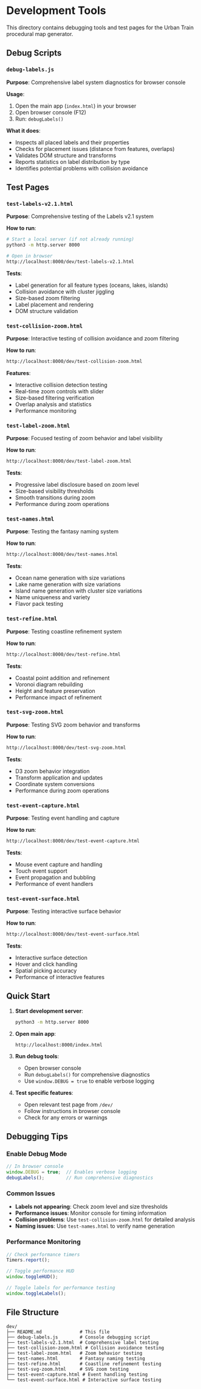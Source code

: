 # Development Tools

This directory contains debugging tools and test pages for the Urban Train procedural map generator.

## Debug Scripts

### `debug-labels.js`
**Purpose**: Comprehensive label system diagnostics for browser console

**Usage**:
1. Open the main app (`index.html`) in your browser
2. Open browser console (F12)
3. Run: `debugLabels()`

**What it does**:
- Inspects all placed labels and their properties
- Checks for placement issues (distance from features, overlaps)
- Validates DOM structure and transforms
- Reports statistics on label distribution by type
- Identifies potential problems with collision avoidance

## Test Pages

### `test-labels-v2.1.html`
**Purpose**: Comprehensive testing of the Labels v2.1 system

**How to run**:
```bash
# Start a local server (if not already running)
python3 -m http.server 8000

# Open in browser
http://localhost:8000/dev/test-labels-v2.1.html
```

**Tests**:
- Label generation for all feature types (oceans, lakes, islands)
- Collision avoidance with cluster jiggling
- Size-based zoom filtering
- Label placement and rendering
- DOM structure validation

### `test-collision-zoom.html`
**Purpose**: Interactive testing of collision avoidance and zoom filtering

**How to run**:
```bash
http://localhost:8000/dev/test-collision-zoom.html
```

**Features**:
- Interactive collision detection testing
- Real-time zoom controls with slider
- Size-based filtering verification
- Overlap analysis and statistics
- Performance monitoring

### `test-label-zoom.html`
**Purpose**: Focused testing of zoom behavior and label visibility

**How to run**:
```bash
http://localhost:8000/dev/test-label-zoom.html
```

**Tests**:
- Progressive label disclosure based on zoom level
- Size-based visibility thresholds
- Smooth transitions during zoom
- Performance during zoom operations

### `test-names.html`
**Purpose**: Testing the fantasy naming system

**How to run**:
```bash
http://localhost:8000/dev/test-names.html
```

**Tests**:
- Ocean name generation with size variations
- Lake name generation with size variations
- Island name generation with cluster size variations
- Name uniqueness and variety
- Flavor pack testing

### `test-refine.html`
**Purpose**: Testing coastline refinement system

**How to run**:
```bash
http://localhost:8000/dev/test-refine.html
```

**Tests**:
- Coastal point addition and refinement
- Voronoi diagram rebuilding
- Height and feature preservation
- Performance impact of refinement

### `test-svg-zoom.html`
**Purpose**: Testing SVG zoom behavior and transforms

**How to run**:
```bash
http://localhost:8000/dev/test-svg-zoom.html
```

**Tests**:
- D3 zoom behavior integration
- Transform application and updates
- Coordinate system conversions
- Performance during zoom operations

### `test-event-capture.html`
**Purpose**: Testing event handling and capture

**How to run**:
```bash
http://localhost:8000/dev/test-event-capture.html
```

**Tests**:
- Mouse event capture and handling
- Touch event support
- Event propagation and bubbling
- Performance of event handlers

### `test-event-surface.html`
**Purpose**: Testing interactive surface behavior

**How to run**:
```bash
http://localhost:8000/dev/test-event-surface.html
```

**Tests**:
- Interactive surface detection
- Hover and click handling
- Spatial picking accuracy
- Performance of interactive features

## Quick Start

1. **Start development server**:
   ```bash
   python3 -m http.server 8000
   ```

2. **Open main app**:
   ```
   http://localhost:8000/index.html
   ```

3. **Run debug tools**:
   - Open browser console
   - Run `debugLabels()` for comprehensive diagnostics
   - Use `window.DEBUG = true` to enable verbose logging

4. **Test specific features**:
   - Open relevant test page from `/dev/`
   - Follow instructions in browser console
   - Check for any errors or warnings

## Debugging Tips

### Enable Debug Mode
```javascript
// In browser console
window.DEBUG = true;  // Enables verbose logging
debugLabels();        // Run comprehensive diagnostics
```

### Common Issues
- **Labels not appearing**: Check zoom level and size thresholds
- **Performance issues**: Monitor console for timing information
- **Collision problems**: Use `test-collision-zoom.html` for detailed analysis
- **Naming issues**: Use `test-names.html` to verify name generation

### Performance Monitoring
```javascript
// Check performance timers
Timers.report();

// Toggle performance HUD
window.toggleHUD();

// Toggle labels for performance testing
window.toggleLabels();
```

## File Structure

```
dev/
├── README.md              # This file
├── debug-labels.js        # Console debugging script
├── test-labels-v2.1.html  # Comprehensive label testing
├── test-collision-zoom.html # Collision avoidance testing
├── test-label-zoom.html   # Zoom behavior testing
├── test-names.html        # Fantasy naming testing
├── test-refine.html       # Coastline refinement testing
├── test-svg-zoom.html     # SVG zoom testing
├── test-event-capture.html # Event handling testing
└── test-event-surface.html # Interactive surface testing
```
